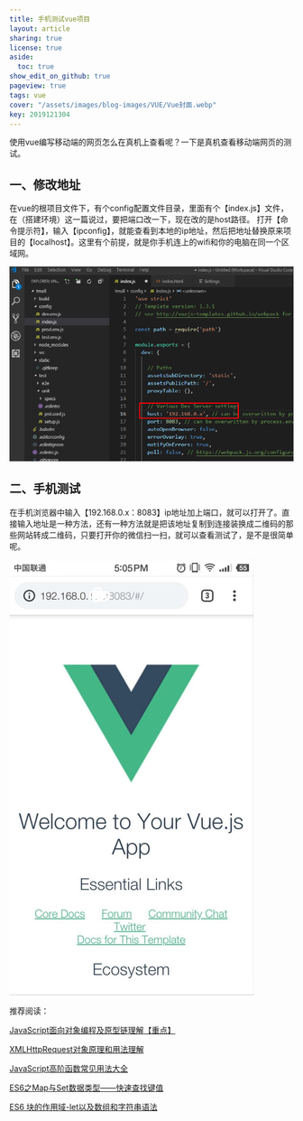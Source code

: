 ```yaml
---
title: 手机测试vue项目
layout: article
sharing: true
license: true
aside:
  toc: true
show_edit_on_github: true
pageview: true
tags: vue
cover: "/assets/images/blog-images/VUE/Vue封面.webp"
key: 2019121304
---
```


使用vue编写移动端的网页怎么在真机上查看呢？一下是真机查看移动端网页的测试。


## 一、修改地址

在vue的根项目文件下，有个config配置文件目录，里面有个【index.js】文件，在（搭建环境）这一篇说过，要把端口改一下，现在改的是host路径。
打开【命令提示符】，输入【ipconfig】，就能查看到本地的ip地址，然后把地址替换原来项目的【localhost】。这里有个前提，就是你手机连上的wifi和你的电脑在同一个区域网。

![](/assets/images/blog-images/VUE/设置ip地址.png)

## 二、手机测试

在手机浏览器中输入【192.168.0.x：8083】ip地址加上端口，就可以打开了。直接输入地址是一种方法，还有一种方法就是把该地址复制到连接装换成二维码的那些网站转成二维码，只要打开你的微信扫一扫，就可以查看测试了，是不是很简单呢。

![](/assets/images/blog-images/VUE/手机测试.webp)


推荐阅读：

[JavaScript面向对象编程及原型链理解【重点】](https://muitlog.com/2019/12/03/javascript.html)


[XMLHttpRequest对象原理和用法理解](https://muitlog.com/2019/12/02/xml-httprequest.html)


[JavaScript高阶函数常见用法大全](https://muitlog.com/2019/12/02/JavaScript%E9%AB%98%E9%98%B6%E5%87%BD%E6%95%B0.html)


[ES6之Map与Set数据类型——快速查找键值](https://muitlog.com/2019/11/29/es6-map-set.html)


[ES6 块的作用域-let以及数组和字符串语法](https://muitlog.com/2019/11/28/es6-let.html)